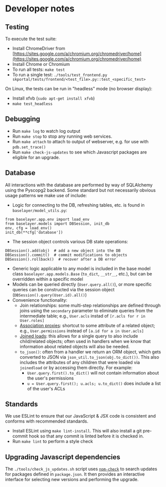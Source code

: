 # Developer notes

## Testing

To execute the test suite:

- Install ChromeDriver from [https://sites.google.com/a/chromium.org/chromedriver/home](https://sites.google.com/a/chromium.org/chromedriver/home)
- Install Chrome or Chromium
- To run all tests: `make test`
- To run a single test: `./tools/test_frontend.py skportal/tests/frontend/<test_file>.py::test_<specific_test>`

On Linux, the tests can be run in "headless" mode (no browser display):

- Install xfvb (`sudo apt-get install xfvb`)
- `make test_headless`

## Debugging

- Run `make log` to watch log output
- Run `make stop` to stop any running web services.
- Run `make attach` to attach to output of webserver, e.g. for use with `pdb.set_trace()`
- Run `make check-js-updates` to see which Javascript packages are eligible for an upgrade.

## Database

All interactions with the database are performed by way of SQLAlchemy using the
Pyscopg2 backend. Some standard but not necessarily obvious usage patterns we
make use of include:

- Logic for connecting to the DB, refreshing tables, etc. is found in `baselayer/model_utils.py`:

```
from baselayer.app.env import load_env
from baselayer.models import DBSession, init_db
env, cfg = load_env()
init_db(**cfg['database'])
```

- The session object controls various DB state operations:

```
DBSession().add(obj)  # add a new object into the DB
DBSession().commit()  # commit modifications to objects
DBSession().rollback()  # recover after a DB error
```

- Generic logic applicable to any model is included in the base model class `baselayer.app.models.Base` (`to_dict`, `__str__`, etc.), but can be overridden within a specific model
- Models can be queried directly (`User.query.all()`), or more specific queries can be constructed via the session object (`DBSession().query(User.id).all()`)
- Convenience functionality:
  - Join relationships: some multi-step relationships are defined through joins using the `secondary` parameter to eliminate queries from the intermediate table; e.g., `User.acls` instad of `[r.acls for r in User.roles]`
  - [Association proxies](http://docs.sqlalchemy.org/en/latest/orm/extensions/associationproxy.html): shortcut to some attribute of a related object; e.g., `User.permissions` instead of `[a.id for a in User.acls]`
  - [Joined loads](http://docs.sqlalchemy.org/en/latest/orm/loading_relationships.html): this allows for a single query to also include child/related objects; often used in handlers when we know that information about related objects will also be needed.
  - `to_json()`: often from a handler we return an ORM object, which gets converted to JSON via `json_util.to_json(obj.to_dict())`. This also includes the attributes of any children that were loaded via `joinedload` or by accessing them directly. For example:
    - `User.query.first().to_dict()` will not contain information about the user's permissions
    - `u = User.query.first(); u.acls; u.to_dict()` does include a list of the user's ACLs

## Standards

We use ESLint to ensure that our JavaScript & JSX code is consistent and conforms with recommended standards.

- Install ESLint using `make lint-install`. This will also install a git pre-commit hook so that any commit is linted before it is checked in.
- Run `make lint` to perform a style check

## Upgrading Javascript dependencies

The `./tools/check_js_updates.sh` script uses
[`npm-check`](https://github.com/dylang/npm-check) to search updates
for packages defined in `package.json`. It then provides an
interactive interface for selecting new versions and performing the upgrade.
